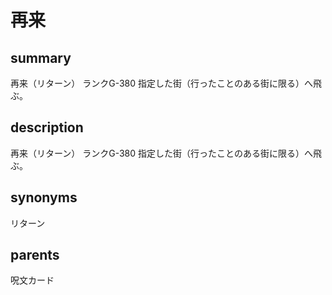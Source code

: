 # 再来

## summary
再来（リターン）
ランクG-380
指定した街（行ったことのある街に限る）へ飛ぶ。
## description
再来（リターン）
ランクG-380
指定した街（行ったことのある街に限る）へ飛ぶ。
## synonyms
リターン
## parents
呪文カード